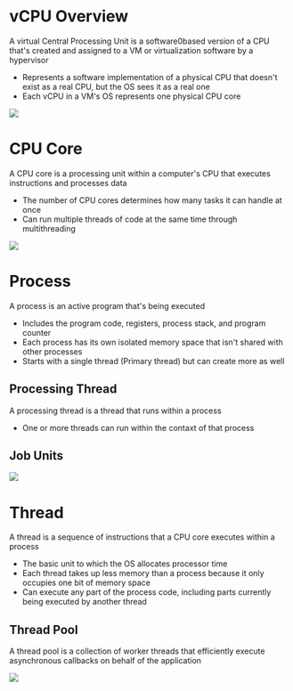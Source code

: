 # vCPU Overview

A virtual Central Processing Unit is a software0based version of a CPU that's created and assigned to a VM or virtualization software by a hypervisor

* Represents a software implementation of a physical CPU that doesn't exist as a real CPU, but the OS sees it as a real one
* Each vCPU in a VM's OS represents one physical CPU core

![](https://github.com/JonmarCorpuz/SecondBrain/blob/main/Assets/Whitespace.png)

# CPU Core

A CPU core is a processing unit within a computer's CPU that executes instructions and processes data

* The number of CPU cores determines how many tasks it can handle at once
* Can run multiple threads of code at the same time through multithreading

![](https://github.com/JonmarCorpuz/SecondBrain/blob/main/Assets/Whitespace.png)

# Process

A process is an active program that's being executed

* Includes the program code, registers, process stack, and program counter
* Each process has its own isolated memory space that isn't shared with other processes
* Starts with a single thread (Primary thread) but can create more as well

## Processing Thread

A processing thread is a thread that runs within a process 

* One or more threads can run within the contaxt of that process

## Job Units

![](https://github.com/JonmarCorpuz/SecondBrain/blob/main/Assets/Whitespace.png)

# Thread

A thread is a sequence of instructions that a CPU core executes within a process

* The basic unit to which the OS allocates processor time
* Each thread takes up less memory than a process because it only occupies one bit of memory space
* Can execute any part of the process code, including parts currently being executed by another thread

## Thread Pool

A thread pool is a collection of worker threads that efficiently execute asynchronous callbacks on behalf of the application

![](https://github.com/JonmarCorpuz/SecondBrain/blob/main/Assets/Whitespace.png)
